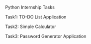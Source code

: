 Python Internship Tasks


Task1: TO-DO List Application


Task2: Simple Calculator


Task3: Password Generator Application
